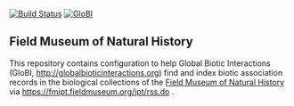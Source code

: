 [![Build Status](https://travis-ci.com/globalbioticinteractions/fmnh.svg)](https://travis-ci.com/globalbioticinteractions/fmnh) [![GloBI](http://api.globalbioticinteractions.org/interaction.svg?accordingTo=globi:globalbioticinteractions/fmnh)](http://globalbioticinteractions.org/?accordingTo=globi:globalbioticinteractions/fmnh) 

## Field Museum of Natural History

This repository contains configuration to help Global Biotic Interactions (GloBI, http://globalbioticinteractions.org) find and index biotic association records in the biological collections of the [Field Museum of Natural History](https://fieldmuseum.org) via https://fmipt.fieldmuseum.org/ipt/rss.do .
